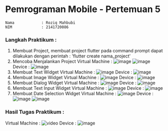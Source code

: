 # Pemrograman Mobile - Pertemuan 5
```
Nama            : Roziq Mahbubi
NIM             : 2141720086
```

### Langkah Praktikum : 

1. Membuat Project, membuat project flutter pada command prompt dapat dilakukan dengan perintah : 'flutter create nama_project'
2. Mencoba Menjalankan Project
Virtual Machine :
![image](docs/run.png)
![image](docs/tampilan_awal.png)
Device :
![image](docs/increment_device.jpg)
3. Membuat Text Widget
Virtual Machine :
![image](docs/test_widget.png)
Device :
![image](docs/image_text_device.jpg)
4. Membuat Image Widget
Virtual Machine :
![image](docs/image_widget.png)
Device :
![image](docs/image_text_device.jpg)
5. Membuat Dialog Widget
Virtual Machine :
![image](docs/dialog_widget.png)
Device :
![image](docs/dialog_device.jpg)
6. Membuat Text Input Widget
Virtual Machine :
![image](docs/input_widget.png)
Device :
![image](docs/input_device.jpg)
7. Membuat Date Selection Widget
Virtual Machine :
![image](docs/selection_widget.png)
Device :
![image](docs/date_device1.jpg)
![image](docs/date_device2.jpg)

### Hasil Tugas Praktikum :
Virtual Machine :
![video](docs/tugas.gif)
Device :
![image](docs/tugas_device_emulate.gif)